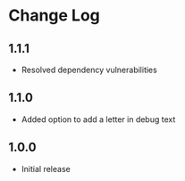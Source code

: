 # Change Log

## 1.1.1
- Resolved dependency vulnerabilities

## 1.1.0
- Added option to add a letter in debug text

## 1.0.0
- Initial release

